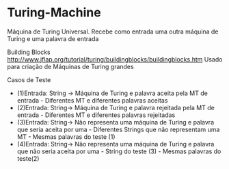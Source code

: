 # Turing-Machine
Máquina de Turing Universal. Recebe como entrada uma outra máquina de Turing e uma palavra de entrada

Building Blocks
http://www.jflap.org/tutorial/turing/buildingblocks/buildingblocks.htm
Usado para criação de Máquinas de Turing grandes


Casos de Teste

- (1)Entrada: String -> Máquina de Turing e palavra aceita pela MT de entrada
            - Diferentes MT e diferentes palavras aceitas
- (2)Entrada: String-> Máquina de Turing e palavra rejeitada pela MT de entrada
            - Diferentes MT e diferentes palavras rejeitadas
- (3)Entrada: String-> Não representa uma máquina de Turing e palavra que seria aceita por uma
            - Diferentes Strings que não representam uma MT 
            - Mesmas palavras do teste (1)
- (4)Entrada: String-> Não representa uma máquina de Turing e palavra que não seria aceita por uma
            - String do teste (3)
            - Mesmas palavras do teste(2)
